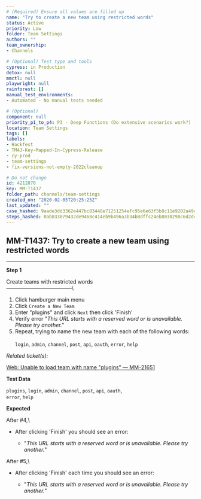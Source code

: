 ```yaml
---
# (Required) Ensure all values are filled up
name: "Try to create a new team using restricted words"
status: Active
priority: Low
folder: Team Settings
authors: ""
team_ownership: 
- Channels

# (Optional) Test type and tools
cypress: in Production
detox: null
mmctl: null
playwright: null
rainforest: []
manual_test_environments: 
- Automated - No manual tests needed

# (Optional)
component: null
priority_p1_to_p4: P3 - Deep Functions (Do extensive scenarios work?)
location: Team Settings
tags: []
labels: 
- Hackfest
- TM4J-Key-Mapped-In-Cypress-Release
- cy-prod
- team-settings
- fix-versions-not-empty-2022cleanup

# Do not change
id: 4212870
key: MM-T1437
folder_path: channels/team-settings
created_on: "2020-02-05T20:25:25Z"
last_updated: ""
case_hashed: 9aade3dd3362e447bc83448e71251254efc95e6e63f5b8c11e9202a49c70eb548370a5c360a1d5ba7b2feb83cff9c541
steps_hashed: 0ab833079432de9468c414eb9b496a3b34b8dffc24eb8038290c6d2d45fc7b9d0f10f273ca1e572b529c260cb924d46a
---
```


## MM-T1437: Try to create a new team using restricted words

---

**Step 1**

Create teams with restricted words\
–––––––––––––––––––––––––\\

1. Click hamburger main menu
2. Click `Create a New Team`
3. Enter "plugins" and click `Next` then click 'Finish'
4. Verify error "_This URL starts with a reserved word or is unavailable. Please try another."_
5. Repeat, trying to name the new team with each of the following words:
   \
   \
   `login`, `admin`, `channel`, `post`, `api`, `oauth`, `error`, `help`

_Related ticket(s):_

[Web: Unable to load team with name "plugins" — MM-21651](https://mattermost.atlassian.net/browse/MM-21651)

**Test Data**

`plugins`, `login`, `admin`, `channel`, `post`, `api`, `oauth`,\
`error`, `help`

**Expected**

After #4,\\

- After clicking 'Finish' you should see an error:

  - "_This URL starts with a reserved word or is unavailable. Please try another._"

After #5,\\

- After clicking 'Finish' each time you should see an error:

  - "_This URL starts with a reserved word or is unavailable. Please try another._"
